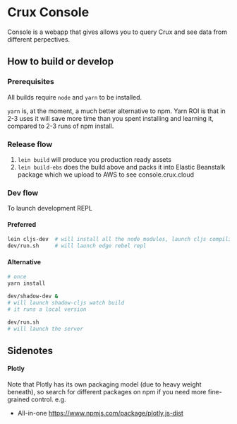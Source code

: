# Crux Console

Console is a webapp that gives allows you to query Crux and see data from different perpectives.


## How to build or develop

### Prerequisites

All builds require `node` and `yarn` to be installed.

`yarn` is, at the moment, a much better alternative to npm.
Yarn ROI is that in 2-3 uses it will save more time than you spent
installing and learning it, compared to 2-3 runs of npm install.


### Release flow
1. `lein build` will produce you production ready assets
2. `lein build-ebs` does the build above and packs it into
    Elastic Beanstalk package which we upload to AWS to see console.crux.cloud


### Dev flow
To launch development REPL

#### Preferred
```sh
lein cljs-dev  # will install all the node modules, launch cljs compiling guard with code hotswapping
dev/run.sh     # will launch edge rebel repl
```


#### Alternative
```sh
# once
yarn install

dev/shadow-dev &
# will launch shadow-cljs watch build
# it runs a local version

dev/run.sh 
# will launch the server
```



## Sidenotes

#### Plotly
Note that Plotly has its own packaging model (due to heavy weight beneath),
so search for different packages on npm if you need more fine-grained control.
e.g.

- All-in-one https://www.npmjs.com/package/plotly.js-dist
